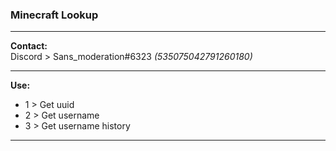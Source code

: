 ### Minecraft Lookup

-------------
  
__Contact:__  
Discord > Sans_moderation#6323 *(535075042791260180)*

-------------
  
__Use:__

* 1 > Get uuid
* 2 > Get username
* 3 > Get username history

-------------